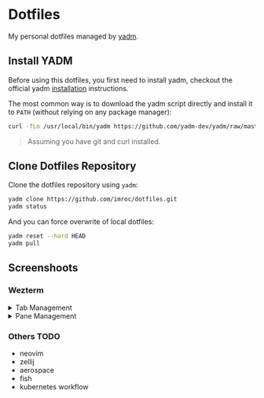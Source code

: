 # Dotfiles

My personal dotfiles managed by [yadm](https://github.com/yadm-dev/yadm).

## Install YADM

Before using this dotfiles, you first need to install yadm, checkout the official yadm [installation](https://yadm.io/docs/install) instructions.

The most common way is to download the yadm script directly and install it to `PATH` (without relying on any package manager):

```bash
curl -fLo /usr/local/bin/yadm https://github.com/yadm-dev/yadm/raw/master/yadm && chmod a+x /usr/local/bin/yadm
```

> Assuming you have git and curl installed.

## Clone Dotfiles Repository

Clone the dotfiles repository using `yadm`:

```bash
yadm clone https://github.com/imroc/dotfiles.git
yadm status
```

And you can force overwrite of local dotfiles:

```bash
yadm reset --hard HEAD
yadm pull
```

## Screenshoots

### Wezterm

<details>
<summary>Tab Management</summary>
  
create, close, navigation, rename, move or toggle hide tabs:

https://github.com/user-attachments/assets/0dc0fa56-60bb-4ce8-b0a3-f9b949ee459d

</details>

<details>
<summary>Pane Management</summary>

split, navigation, resize panes:

https://github.com/user-attachments/assets/6ede2191-d883-468c-ab61-4477306fe876
</details>

### Others TODO

- neovim
- zellij
- aerospace
- fish
- kubernetes workflow
